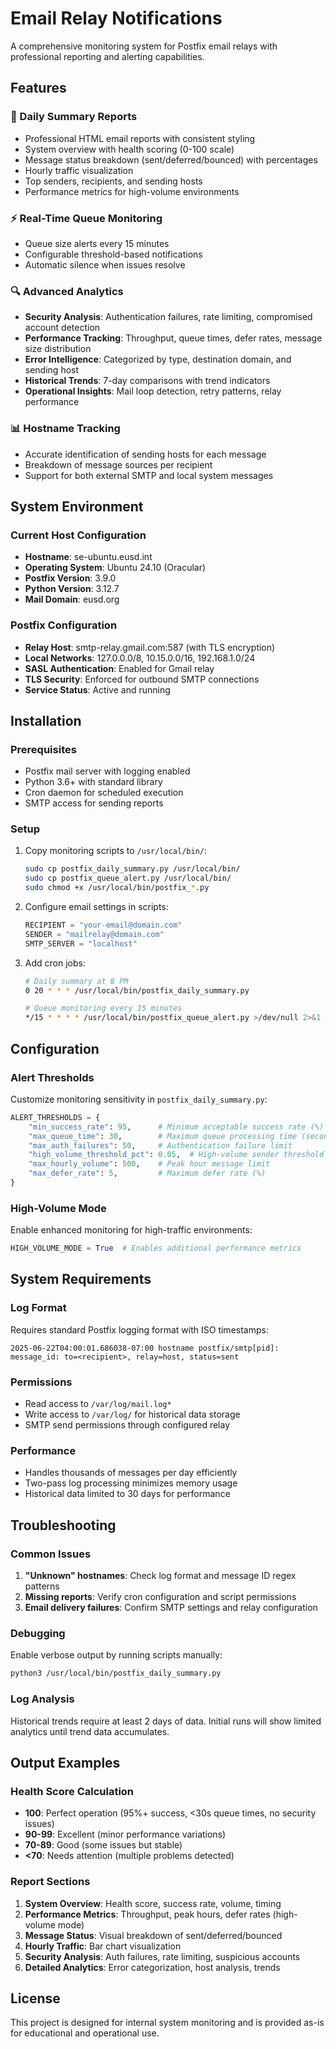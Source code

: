 # Email Relay Notifications

A comprehensive monitoring system for Postfix email relays with professional reporting and alerting capabilities.

## Features

### 📧 Daily Summary Reports
- Professional HTML email reports with consistent styling
- System overview with health scoring (0-100 scale)
- Message status breakdown (sent/deferred/bounced) with percentages
- Hourly traffic visualization
- Top senders, recipients, and sending hosts
- Performance metrics for high-volume environments

### ⚡ Real-Time Queue Monitoring
- Queue size alerts every 15 minutes
- Configurable threshold-based notifications
- Automatic silence when issues resolve

### 🔍 Advanced Analytics
- **Security Analysis**: Authentication failures, rate limiting, compromised account detection
- **Performance Tracking**: Throughput, queue times, defer rates, message size distribution
- **Error Intelligence**: Categorized by type, destination domain, and sending host
- **Historical Trends**: 7-day comparisons with trend indicators
- **Operational Insights**: Mail loop detection, retry patterns, relay performance

### 📊 Hostname Tracking
- Accurate identification of sending hosts for each message
- Breakdown of message sources per recipient
- Support for both external SMTP and local system messages

## System Environment

### Current Host Configuration
- **Hostname**: se-ubuntu.eusd.int
- **Operating System**: Ubuntu 24.10 (Oracular)
- **Postfix Version**: 3.9.0
- **Python Version**: 3.12.7
- **Mail Domain**: eusd.org

### Postfix Configuration
- **Relay Host**: smtp-relay.gmail.com:587 (with TLS encryption)
- **Local Networks**: 127.0.0.0/8, 10.15.0.0/16, 192.168.1.0/24
- **SASL Authentication**: Enabled for Gmail relay
- **TLS Security**: Enforced for outbound SMTP connections
- **Service Status**: Active and running

## Installation

### Prerequisites
- Postfix mail server with logging enabled
- Python 3.6+ with standard library
- Cron daemon for scheduled execution
- SMTP access for sending reports

### Setup
1. Copy monitoring scripts to `/usr/local/bin/`:
   ```bash
   sudo cp postfix_daily_summary.py /usr/local/bin/
   sudo cp postfix_queue_alert.py /usr/local/bin/
   sudo chmod +x /usr/local/bin/postfix_*.py
   ```

2. Configure email settings in scripts:
   ```python
   RECIPIENT = "your-email@domain.com"
   SENDER = "mailrelay@domain.com"
   SMTP_SERVER = "localhost"
   ```

3. Add cron jobs:
   ```bash
   # Daily summary at 8 PM
   0 20 * * * /usr/local/bin/postfix_daily_summary.py
   
   # Queue monitoring every 15 minutes
   */15 * * * * /usr/local/bin/postfix_queue_alert.py >/dev/null 2>&1
   ```

## Configuration

### Alert Thresholds
Customize monitoring sensitivity in `postfix_daily_summary.py`:
```python
ALERT_THRESHOLDS = {
    "min_success_rate": 95,      # Minimum acceptable success rate (%)
    "max_queue_time": 30,        # Maximum queue processing time (seconds)
    "max_auth_failures": 50,     # Authentication failure limit
    "high_volume_threshold_pct": 0.05,  # High-volume sender threshold (5%)
    "max_hourly_volume": 500,    # Peak hour message limit
    "max_defer_rate": 5,         # Maximum defer rate (%)
}
```

### High-Volume Mode
Enable enhanced monitoring for high-traffic environments:
```python
HIGH_VOLUME_MODE = True  # Enables additional performance metrics
```

## System Requirements

### Log Format
Requires standard Postfix logging format with ISO timestamps:
```
2025-06-22T04:00:01.686038-07:00 hostname postfix/smtp[pid]: message_id: to=<recipient>, relay=host, status=sent
```

### Permissions
- Read access to `/var/log/mail.log*`
- Write access to `/var/log/` for historical data storage
- SMTP send permissions through configured relay

### Performance
- Handles thousands of messages per day efficiently
- Two-pass log processing minimizes memory usage
- Historical data limited to 30 days for performance

## Troubleshooting

### Common Issues
1. **"Unknown" hostnames**: Check log format and message ID regex patterns
2. **Missing reports**: Verify cron configuration and script permissions
3. **Email delivery failures**: Confirm SMTP settings and relay configuration

### Debugging
Enable verbose output by running scripts manually:
```bash
python3 /usr/local/bin/postfix_daily_summary.py
```

### Log Analysis
Historical trends require at least 2 days of data. Initial runs will show limited analytics until trend data accumulates.

## Output Examples

### Health Score Calculation
- **100**: Perfect operation (95%+ success, <30s queue times, no security issues)
- **90-99**: Excellent (minor performance variations)
- **70-89**: Good (some issues but stable)
- **<70**: Needs attention (multiple problems detected)

### Report Sections
1. **System Overview**: Health score, success rate, volume, timing
2. **Performance Metrics**: Throughput, peak hours, defer rates (high-volume mode)
3. **Message Status**: Visual breakdown of sent/deferred/bounced
4. **Hourly Traffic**: Bar chart visualization
5. **Security Analysis**: Auth failures, rate limiting, suspicious accounts
6. **Detailed Analytics**: Error categorization, host analysis, trends

## License

This project is designed for internal system monitoring and is provided as-is for educational and operational use.
